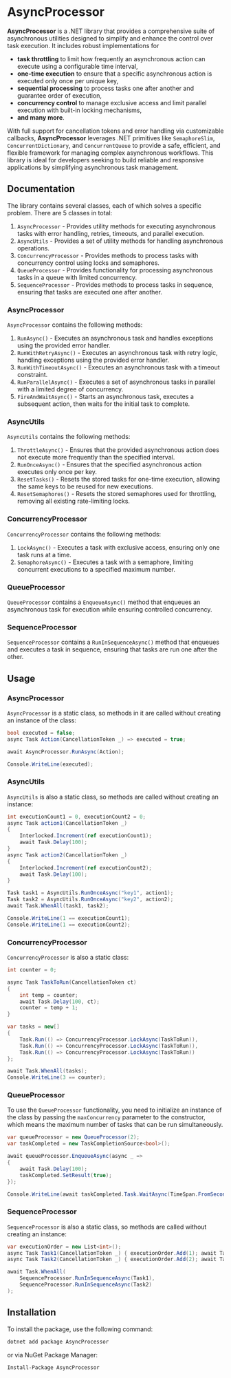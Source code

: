 # AsyncProcessor

**AsyncProcessor** is a .NET library that provides a comprehensive suite of asynchronous utilities designed to simplify and enhance the control over task execution. 
It includes robust implementations for 
- **task throttling** to limit how frequently an asynchronous action can execute using a configurable time interval,
- **one-time execution** to ensure that a specific asynchronous action is executed only once per unique key,
- **sequential processing** to process tasks one after another and guarantee order of execution,
- **concurrency control** to manage exclusive access and limit parallel execution with built-in locking mechanisms,
- **and many more**.

With full support for cancellation tokens and error handling via customizable callbacks, **AsyncProcessor** leverages .NET primitives like `SemaphoreSlim`, `ConcurrentDictionary`, and `ConcurrentQueue` to provide a safe, efficient, and flexible framework for managing complex asynchronous workflows. 
This library is ideal for developers seeking to build reliable and responsive applications by simplifying asynchronous task management.

## Documentation

The library contains several classes, each of which solves a specific problem. There are 5 classes in total:
1. `AsyncProcessor` - Provides utility methods for executing asynchronous tasks with error handling, retries, timeouts, and parallel execution.
2. `AsyncUtils` - Provides a set of utility methods for handling asynchronous operations.
3. `ConcurrencyProcessor` - Provides methods to process tasks with concurrency control using locks and semaphores.
4. `QueueProcessor` - Provides functionality for processing asynchronous tasks in a queue with limited concurrency.
5. `SequenceProcessor` - Provides methods to process tasks in sequence, ensuring that tasks are executed one after another.

### AsyncProcessor

`AsyncProcessor` contains the following methods:
1. `RunAsync()` - Executes an asynchronous task and handles exceptions using the provided error handler.
2. `RunWithRetryAsync()` - Executes an asynchronous task with retry logic, handling exceptions using the provided error handler.
3. `RunWithTimeoutAsync()` - Executes an asynchronous task with a timeout constraint.
4. `RunParallelAsync()` - Executes a set of asynchronous tasks in parallel with a limited degree of concurrency.
5. `FireAndWaitAsync()` - Starts an asynchronous task, executes a subsequent action, then waits for the initial task to complete.

### AsyncUtils

`AsyncUtils` contains the following methods:
1. `ThrottleAsync()` - Ensures that the provided asynchronous action does not execute more frequently than the specified interval.
2. `RunOnceAsync()` - Ensures that the specified asynchronous action executes only once per key.
3. `ResetTasks()` - Resets the stored tasks for one-time execution, allowing the same keys to be reused for new executions.
4. `ResetSemaphores()` - Resets the stored semaphores used for throttling, removing all existing rate-limiting locks.

### ConcurrencyProcessor

`ConcurrencyProcessor` contains the following methods:
1. `LockAsync()` - Executes a task with exclusive access, ensuring only one task runs at a time.
2. `SemaphoreAsync()` - Executes a task with a semaphore, limiting concurrent executions to a specified maximum number.

### QueueProcessor
`QueueProcessor` contains a `EnqueueAsync()` method that enqueues an asynchronous task for execution while ensuring controlled concurrency.

### SequenceProcessor
`SequenceProcessor` contains a `RunInSequenceAsync()` method that enqueues and executes a task in sequence, ensuring that tasks are run one after the other.

## Usage

### AsyncProcessor
`AsyncProcessor` is a static class, so methods in it are called without creating an instance of the class:
```csharp
bool executed = false;
async Task Action(CancellationToken _) => executed = true;

await AsyncProcessor.RunAsync(Action);

Console.WriteLine(executed);
```

### AsyncUtils
`AsyncUtils` is also a static class, so methods are called without creating an instance:
```csharp
int executionCount1 = 0, executionCount2 = 0;
async Task action1(CancellationToken _)
{
    Interlocked.Increment(ref executionCount1);
    await Task.Delay(100);
}
async Task action2(CancellationToken _)
{
    Interlocked.Increment(ref executionCount2);
    await Task.Delay(100);
}

Task task1 = AsyncUtils.RunOnceAsync("key1", action1);
Task task2 = AsyncUtils.RunOnceAsync("key2", action2);
await Task.WhenAll(task1, task2);

Console.WriteLine(1 == executionCount1);
Console.WriteLine(1 == executionCount2);
```

### ConcurrencyProcessor
`ConcurrencyProcessor` is also a static class:
```csharp
int counter = 0;

async Task TaskToRun(CancellationToken ct)
{
    int temp = counter;
    await Task.Delay(100, ct);
    counter = temp + 1;
}

var tasks = new[]
{
    Task.Run(() => ConcurrencyProcessor.LockAsync(TaskToRun)),
    Task.Run(() => ConcurrencyProcessor.LockAsync(TaskToRun)),
    Task.Run(() => ConcurrencyProcessor.LockAsync(TaskToRun))
};

await Task.WhenAll(tasks);
Console.WriteLine(3 == counter);
```

### QueueProcessor
To use the `QueueProcessor` functionality, you need to initialize an instance of the class by passing the `maxConcurrency` parameter to the constructor, which means the maximum number of tasks that can be run simultaneously.
```csharp
var queueProcessor = new QueueProcessor(2);
var taskCompleted = new TaskCompletionSource<bool>();

await queueProcessor.EnqueueAsync(async _ =>
{
    await Task.Delay(100);
    taskCompleted.SetResult(true);
});

Console.WriteLine(await taskCompleted.Task.WaitAsync(TimeSpan.FromSeconds(1)));
```

### SequenceProcessor
`SequenceProcessor` is also a static class, so methods are called without creating an instance:
```csharp
var executionOrder = new List<int>();
async Task Task1(CancellationToken _) { executionOrder.Add(1); await Task.Delay(100); }
async Task Task2(CancellationToken _) { executionOrder.Add(2); await Task.Delay(100); }

await Task.WhenAll(
    SequenceProcessor.RunInSequenceAsync(Task1),
    SequenceProcessor.RunInSequenceAsync(Task2)
);
```

## Installation

To install the package, use the following command:
```bash
dotnet add package AsyncProcessor
```
or via NuGet Package Manager:
```bash
Install-Package AsyncProcessor
```
